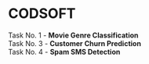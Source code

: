 # CODSOFT

Task No. 1 - **Movie Genre Classification**  
Task No. 3 - **Customer Churn Prediction**  
Task No. 4 - **Spam SMS Detection**  
